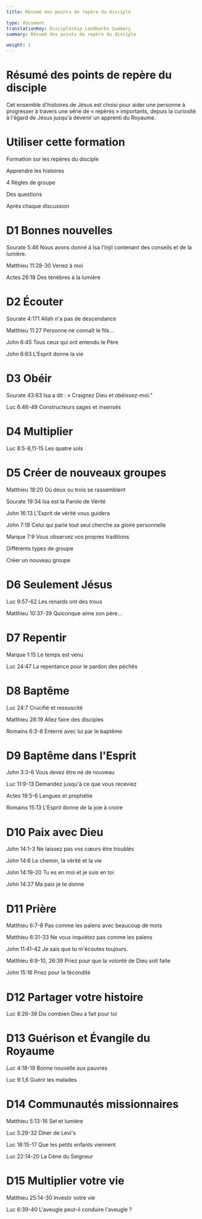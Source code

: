 ```yaml
---
title: Résumé des points de repère du disciple

type: document
translationKey: Discipleship Landmarks Summary
summary: Résumé des points de repère du disciple

weight: 1
---
```

# Résumé des points de repère du disciple
Cet ensemble d'histoires de Jésus est choisi pour aider une personne à progresser à travers une série de « repères » importants, depuis la curiosité à l'égard de Jésus jusqu'à devenir un apprenti du Royaume.
# Utiliser cette formation

Formation sur les repères du disciple	

Apprendre les histoires	

4 Règles de groupe	

Des questions	

Après chaque discussion
# D1 Bonnes nouvelles

Sourate 5:46 Nous avons donné à Isa l'Injil contenant des conseils et de la lumière.	

Matthieu 11:28-30 Venez à moi	

Actes 26:18 Des ténèbres à la lumière
# D2 Écouter

Sourate 4:171 Allah n'a pas de descendance	

Matthieu 11:27 Personne ne connaît le fils...	

John 6:45 Tous ceux qui ont entendu le Père	

John 6:63 L'Esprit donne la vie
# D3 Obéir

Sourate 43:63 Isa a dit : « Craignez Dieu et obéissez-moi.”	

Luc 6:46-49 Constructeurs sages et insensés
# D4 Multiplier

Luc 8:5-8,11-15 Les quatre sols
# D5 Créer de nouveaux groupes

Matthieu 18:20 Où deux ou trois se rassemblent	

Sourate 19:34 Isa est la Parole de Vérité	

John 16:13 L'Esprit de vérité vous guidera	

John 7:18 Celui qui parle tout seul cherche sa gloire personnelle	

Marque 7:9 Vous observez vos propres traditions	

Différents types de groupe	

Créer un nouveau groupe
# D6 Seulement Jésus

Luc 9:57-62 Les renards ont des trous	

Matthieu 10:37-39 Quiconque aime son père...
# D7 Repentir

Marque 1:15 Le temps est venu	

Luc 24:47 La repentance pour le pardon des péchés
# D8 Baptême

Luc 24:7 Crucifié et ressuscité	

Matthieu 28:19 Allez faire des disciples	

Romains 6:3-8 Enterré avec lui par le baptême
# D9 Baptême dans l'Esprit

John 3:3-6 Vous devez être né de nouveau	

Luc 11:9-13 Demandez jusqu'à ce que vous receviez	

Actes 19:5-6 Langues et prophétie	

Romains 15:13 L'Esprit donne de la joie à croire
# D10 Paix avec Dieu

John 14:1-3 Ne laissez pas vos cœurs être troublés	

John 14:6 Le chemin, la vérité et la vie	

John 14:19-20 Tu es en moi et je suis en toi	

John 14:27 Ma paix je te donne
# D11 Prière

Matthieu 6:7-8 Pas comme les païens avec beaucoup de mots	

Matthieu 6:31-33 Ne vous inquiétez pas comme les païens	

John 11:41-42 Je sais que tu m'écoutes toujours.	

Matthieu 6:9-10, 26:39 Priez pour que la volonté de Dieu soit faite	

John 15:16 Priez pour la fécondité
# D12 Partager votre histoire

Luc 8:26-39 Dis combien Dieu a fait pour toi
# D13 Guérison et Évangile du Royaume

Luc 4:18-19 Bonne nouvelle aux pauvres	

Luc 9:1,6 Guérir les malades
# D14 Communautés missionnaires

Matthieu 5:13-16 Sel et lumière	

Luc 5:29-32 Dîner de Levi's	

Luc 18:15-17 Que les petits enfants viennent	

Luc 22:14-20 La Cène du Seigneur
# D15 Multiplier votre vie

Matthieu 25:14-30 Investir votre vie	

Luc 6:39-40 L'aveugle peut-il conduire l'aveugle ?